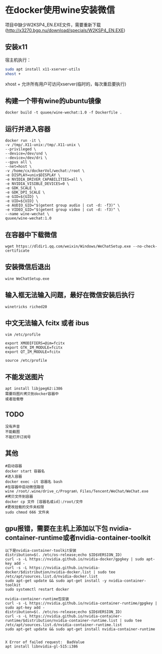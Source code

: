 # 在docker使用wine安装微信

项目中缺少W2KSP4_EN.EXE文件，需要重新下载(http://x3270.bgp.nu/download/specials/W2KSP4_EN.EXE)

## 安装x11
宿主机执行：
```sh
sudo apt install x11-xserver-utils
xhost + 
```
xhost + 允许所有用户可访问xserver(临时的，每次重启要执行)

## 构建一个带有wine的ubuntu镜像
	docker build -t quuee/wine-wechat:1.0 -f Dockerfile .

## 运行并进入容器
	docker run -it \
	-v /tmp/.X11-unix:/tmp/.X11-unix \
	--privileged \
	--device=/dev/snd \
	--device=/dev/dri \
	--gpus all \
	--net=host \
	-v /home/cx/dockerVol/wechat:/root \
	-e DISPLAY=unix$DISPLAY \
	-e NVIDIA_DRIVER_CAPABILITIES=all \
	-e NVIDIA_VISIBLE_DEVICES=0 \
	-e GDK_SCALE \
	-e GDK_DPI_SCALE \
	-e GID=${GID} \
	-e UID=${UID} \
	-e AUDIO_GID="$(getent group audio | cut -d: -f3)" \
	-e VIDEO_GID="$(getent group video | cut -d: -f3)" \
	--name wine-wechat \
	quuee/wine-wechat:1.0

## 在容器中下载微信
	wget https://dldir1.qq.com/weixin/Windows/WeChatSetup.exe --no-check-certificate

## 安装微信后退出
	wine WeChatSetup.exe

## 输入框无法输入问题，最好在微信安装后执行
	winetricks riched20

## 中文无法输入 fcitx 或者 ibus
```shell
vim /etc/profile

export XMODIFIERS=@im=fcitx
export GTK_IM_MODULE=fcitx
export QT_IM_MODULE=fcitx

source /etc/profile
```

## 不能发送图片
	apt install libjpeg62:i386
	需要将图片拷贝到docker容器中
	或者挂载卷

## TODO
	没有声音
	不能截图
	不能打开订阅号

## 其他
	#启动容器
	docker start 容器名
	#进入容器
	docker exec -it 容器名 bash 
	#在容器中启动微信路径
	wine /root/.wine/drive_c/Program\ Files/Tencent/WeChat/WeChat.exe
	#拷贝文件到容器
	docker cp 文件 [容器名或id]:/root/文件
	#更改挂载的文件夹权限
	sudo chmod 666 文件夹

## gpu报错，需要在主机上添加以下包 nvidia-container-runtime或者nvidia-container-toolkit
	以下是nvidia-container-toolkit安装
	distribution=$(. /etc/os-release;echo $ID$VERSION_ID)
	curl -s -L https://nvidia.github.io/nvidia-docker/gpgkey | sudo apt-key add -
	curl -s -L https://nvidia.github.io/nvidia-docker/$distribution/nvidia-docker.list | sudo tee /etc/apt/sources.list.d/nvidia-docker.list
	sudo apt-get update && sudo apt-get install -y nvidia-container-toolkit
	sudo systemctl restart docker

	nvidia-container-runtime包安装
	curl -s -L https://nvidia.github.io/nvidia-container-runtime/gpgkey | sudo apt-key add -
	distribution=$(. /etc/os-release;echo $ID$VERSION_ID)
	curl -s -L https://nvidia.github.io/nvidia-container-runtime/$distribution/nvidia-container-runtime.list | sudo tee /etc/apt/sources.list.d/nvidia-container-runtime.list
	sudo apt-get update && sudo apt-get install nvidia-container-runtime


	X Error of failed request:  BadValue
	apt install libnvidia-gl-515:i386







